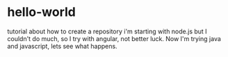 # hello-world
tutorial about how to create a repository
i'm starting with node.js but I couldn't do much, so I try with angular, not better luck. Now I'm trying java and javascript, lets see what happens.
